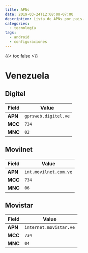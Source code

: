 ```yaml
---
title: APNs
date: 2019-03-24T12:08:00-07:00
description: Lista de APNs por pais.
categories:
  - tecnología
tags:
  - android
  - configuraciones
---
```


{{< toc false >}}

# Venezuela

## Digitel


| Field | Value |
| --- | --- |
| **APN** | `gprsweb.digitel.ve` |
| **MCC** | `734` |
| **MNC** | `02` |

## Movilnet

| Field | Value |
| --- | --- |
| **APN** | `int.movilnet.com.ve`
| **MCC** | `734`
| **MNC** | `06`

## Movistar

| Field | Value |
| --- | --- |
| **APN** | `internet.movistar.ve`
| **MCC** | `734`
| **MNC** | `04`

